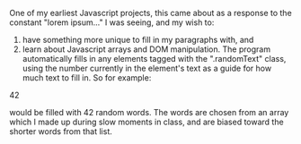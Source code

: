 One of my earliest Javascript projects, this came about as a response to the constant "lorem ipsum..." I was seeing, and my wish to:
1. have something more unique to fill in my paragraphs with, and
2. learn about Javascript arrays and DOM manipulation.
The program automatically fills in any elements tagged with the ".randomText" class, using the number currently in the element's text as a guide for how much text to fill in.  So for example:
<p class="randomText">42</p>
would be filled with 42 random words.  The words are chosen from an array which I made up during slow moments in class, and are biased toward the shorter words from that list.
